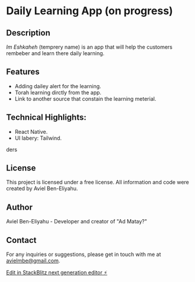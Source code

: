 # Daily Learning App (on progress)

## Description
*Im Eshkaheh* (temprery name) is an app that will help the customers rembeber and learn there daily learning.

## Features
- Adding dailey alert for the learning.
- Torah learning dirctly from the app.
- Link to another source that constain the learning meterial.



## Technical Highlights:
- React Native.
- UI labery: Tailwind.
  
ders

## License
This project is licensed under a free license. All information and code were created by Aviel Ben-Eliyahu.
## Author
Aviel Ben-Eliyahu - Developer and creator of "Ad Matay?"

## Contact
For any inquiries or suggestions, please get in touch with me at avielmbe@gmail.com.






[Edit in StackBlitz next generation editor ⚡️](https://stackblitz.com/~/github.com/Avielbe/HebCal-v5.1)
